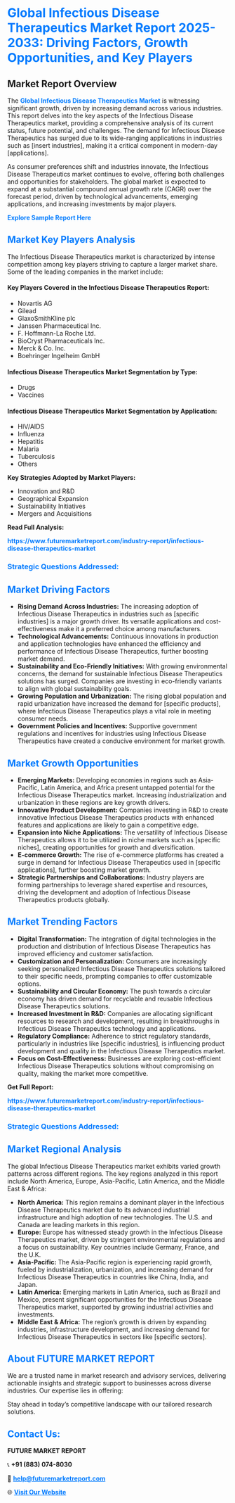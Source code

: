 <h1 style="color: #007BFF;">Global Infectious Disease Therapeutics Market Report 2025-2033: Driving Factors, Growth Opportunities, and Key Players</h1>

<section id="overview">
<h2>Market Report Overview</h2>
<p>The <a href="https://www.futuremarketreport.com/industry-report/infectious-disease-therapeutics-market" style="color: #007BFF; text-decoration: none;"><strong>Global Infectious Disease Therapeutics Market</strong></a> is witnessing significant growth, driven by increasing demand across various industries. This report delves into the key aspects of the Infectious Disease Therapeutics market, providing a comprehensive analysis of its current status, future potential, and challenges. The demand for Infectious Disease Therapeutics has surged due to its wide-ranging applications in industries such as [insert industries], making it a critical component in modern-day [applications].</p>
<p>As consumer preferences shift and industries innovate, the Infectious Disease Therapeutics market continues to evolve, offering both challenges and opportunities for stakeholders. The global market is expected to expand at a substantial compound annual growth rate (CAGR) over the forecast period, driven by technological advancements, emerging applications, and increasing investments by major players.</p>
</section>

<section id="overview">
<p><a href="https://www.futuremarketreport.com/request-sample/reportId=60584" style="color: #007BFF; text-decoration: none;"><strong>Explore Sample Report Here</strong></a></p>
</section>

<section id="key-players">
<h2 style="color: #007BFF;">Market Key Players Analysis</h2>
<p>The Infectious Disease Therapeutics market is characterized by intense competition among key players striving to capture a larger market share. Some of the leading companies in the market include:</p>
<h4>Key Players Covered in the Infectious Disease Therapeutics Report:</h4>
<ul><li>Novartis AG</li><li>Gilead</li><li>GlaxoSmithKline plc</li><li>Janssen Pharmaceutical Inc.</li><li>F. Hoffmann-La Roche Ltd.</li><li>BioCryst Pharmaceuticals Inc.</li><li>Merck &amp; Co. Inc.</li><li>Boehringer Ingelheim GmbH</li></ul>
<h4>Infectious Disease Therapeutics Market Segmentation by Type:</h4>
<ul><li>Drugs</li><li>Vaccines</li></ul>

<h4>Infectious Disease Therapeutics Market Segmentation by Application:</h4>
<ul><li>HIV/AIDS</li><li>Influenza</li><li>Hepatitis</li><li>Malaria</li><li>Tuberculosis</li><li>Others</li></ul>
<p><strong>Key Strategies Adopted by Market Players:</strong></p>
<ul>
<li>Innovation and R&D</li>
<li>Geographical Expansion</li>
<li>Sustainability Initiatives</li>
<li>Mergers and Acquisitions</li>
</ul>
</section>

<section>
<p><strong>Read Full Analysis: </strong></p><a href="https://www.futuremarketreport.com/industry-report/infectious-disease-therapeutics-market" style="color: #007BFF; text-decoration: none;"><strong>https://www.futuremarketreport.com/industry-report/infectious-disease-therapeutics-market</strong></a>
<h3 style="color: #007BFF;">Strategic Questions Addressed:</h3>
</section>

<section id="driving-factors">
<h2 style="color: #007BFF;">Market Driving Factors</h2>
<ul>
<li><strong>Rising Demand Across Industries:</strong> The increasing adoption of Infectious Disease Therapeutics in industries such as [specific industries] is a major growth driver. Its versatile applications and cost-effectiveness make it a preferred choice among manufacturers.</li>
<li><strong>Technological Advancements:</strong> Continuous innovations in production and application technologies have enhanced the efficiency and performance of Infectious Disease Therapeutics, further boosting market demand.</li>
<li><strong>Sustainability and Eco-Friendly Initiatives:</strong> With growing environmental concerns, the demand for sustainable Infectious Disease Therapeutics solutions has surged. Companies are investing in eco-friendly variants to align with global sustainability goals.</li>
<li><strong>Growing Population and Urbanization:</strong> The rising global population and rapid urbanization have increased the demand for [specific products], where Infectious Disease Therapeutics plays a vital role in meeting consumer needs.</li>
<li><strong>Government Policies and Incentives:</strong> Supportive government regulations and incentives for industries using Infectious Disease Therapeutics have created a conducive environment for market growth.</li>
</ul>
</section>

<section id="growth-opportunities">
<h2 style="color: #007BFF;">Market Growth Opportunities</h2>
<ul>
<li><strong>Emerging Markets:</strong> Developing economies in regions such as Asia-Pacific, Latin America, and Africa present untapped potential for the Infectious Disease Therapeutics market. Increasing industrialization and urbanization in these regions are key growth drivers.</li>
<li><strong>Innovative Product Development:</strong> Companies investing in R&D to create innovative Infectious Disease Therapeutics products with enhanced features and applications are likely to gain a competitive edge.</li>
<li><strong>Expansion into Niche Applications:</strong> The versatility of Infectious Disease Therapeutics allows it to be utilized in niche markets such as [specific niches], creating opportunities for growth and diversification.</li>
<li><strong>E-commerce Growth:</strong> The rise of e-commerce platforms has created a surge in demand for Infectious Disease Therapeutics used in [specific applications], further boosting market growth.</li>
<li><strong>Strategic Partnerships and Collaborations:</strong> Industry players are forming partnerships to leverage shared expertise and resources, driving the development and adoption of Infectious Disease Therapeutics products globally.</li>
</ul>
</section>

<section id="trending-factors">
<h2 style="color: #007BFF;">Market Trending Factors</h2>
<ul>
<li><strong>Digital Transformation:</strong> The integration of digital technologies in the production and distribution of Infectious Disease Therapeutics has improved efficiency and customer satisfaction.</li>
<li><strong>Customization and Personalization:</strong> Consumers are increasingly seeking personalized Infectious Disease Therapeutics solutions tailored to their specific needs, prompting companies to offer customizable options.</li>
<li><strong>Sustainability and Circular Economy:</strong> The push towards a circular economy has driven demand for recyclable and reusable Infectious Disease Therapeutics solutions.</li>
<li><strong>Increased Investment in R&D:</strong> Companies are allocating significant resources to research and development, resulting in breakthroughs in Infectious Disease Therapeutics technology and applications.</li>
<li><strong>Regulatory Compliance:</strong> Adherence to strict regulatory standards, particularly in industries like [specific industries], is influencing product development and quality in the Infectious Disease Therapeutics market.</li>
<li><strong>Focus on Cost-Effectiveness:</strong> Businesses are exploring cost-efficient Infectious Disease Therapeutics solutions without compromising on quality, making the market more competitive.</li>
</ul>
</section>

<section>
<p><strong>Get Full Report: </strong></p><a href="https://www.futuremarketreport.com/industry-report/infectious-disease-therapeutics-market" style="color: #007BFF; text-decoration: none;"><strong>https://www.futuremarketreport.com/industry-report/infectious-disease-therapeutics-market</strong></a>
<h3 style="color: #007BFF;">Strategic Questions Addressed:</h3>
</section>


<section id="regional-analysis">
<h2 style="color: #007BFF;">Market Regional Analysis</h2>
<p>The global Infectious Disease Therapeutics market exhibits varied growth patterns across different regions. The key regions analyzed in this report include North America, Europe, Asia-Pacific, Latin America, and the Middle East & Africa:</p>
<ul>
<li><strong>North America:</strong> This region remains a dominant player in the Infectious Disease Therapeutics market due to its advanced industrial infrastructure and high adoption of new technologies. The U.S. and Canada are leading markets in this region.</li>
<li><strong>Europe:</strong> Europe has witnessed steady growth in the Infectious Disease Therapeutics market, driven by stringent environmental regulations and a focus on sustainability. Key countries include Germany, France, and the U.K.</li>
<li><strong>Asia-Pacific:</strong> The Asia-Pacific region is experiencing rapid growth, fueled by industrialization, urbanization, and increasing demand for Infectious Disease Therapeutics in countries like China, India, and Japan.</li>
<li><strong>Latin America:</strong> Emerging markets in Latin America, such as Brazil and Mexico, present significant opportunities for the Infectious Disease Therapeutics market, supported by growing industrial activities and investments.</li>
<li><strong>Middle East & Africa:</strong> The region’s growth is driven by expanding industries, infrastructure development, and increasing demand for Infectious Disease Therapeutics in sectors like [specific sectors].</li>
</ul>
</section>

<footer>
<h2 style="color: #007BFF;">About FUTURE MARKET REPORT</h2>
<p>We are a trusted name in market research and advisory services, delivering actionable insights and strategic support to businesses across diverse industries. Our expertise lies in offering:</p>

<p>Stay ahead in today’s competitive landscape with our tailored research solutions.</p>

<h2 style="color: #007BFF;">Contact Us:</h2>
<p><strong>FUTURE MARKET REPORT</strong></p>
<p>📞 <strong>+91 (883) 074-8030</strong></p>
<p>📧 <strong><a href="mailto:help@futuremarketreport.com" style="color: #007BFF;">help@futuremarketreport.com</a></strong></p>
<p>🌐 <strong><a href="https://www.futuremarketreport.com/" style="color: #007BFF;">Visit Our Website</a></strong></p>
</footer>